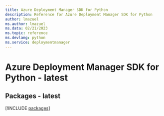 ```yaml
---
title: Azure Deployment Manager SDK for Python
description: Reference for Azure Deployment Manager SDK for Python
author: lmazuel
ms.author: lmazuel
ms.data: 02/21/2023
ms.topic: reference
ms.devlang: python
ms.service: deploymentmanager
---
```

# Azure Deployment Manager SDK for Python - latest
## Packages - latest
[!INCLUDE [packages](deployment-manager-index.md)]